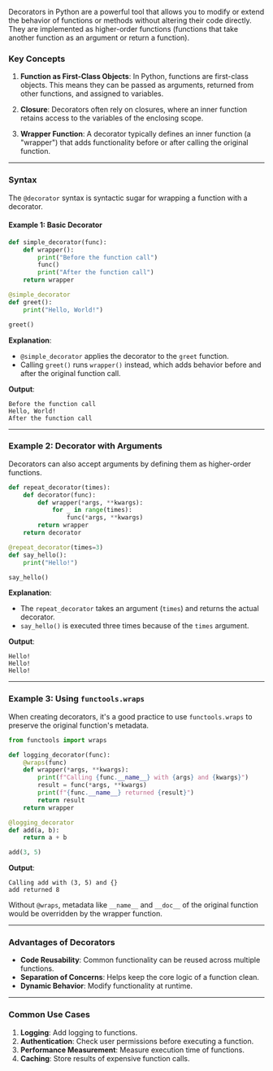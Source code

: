 Decorators in Python are a powerful tool that allows you to modify or extend the behavior of functions or methods without altering their code directly. They are implemented as higher-order functions (functions that take another function as an argument or return a function).

### Key Concepts

1. **Function as First-Class Objects**:
   In Python, functions are first-class objects. This means they can be passed as arguments, returned from other functions, and assigned to variables.

2. **Closure**:
   Decorators often rely on closures, where an inner function retains access to the variables of the enclosing scope.

3. **Wrapper Function**:
   A decorator typically defines an inner function (a "wrapper") that adds functionality before or after calling the original function.

---

### Syntax

The `@decorator` syntax is syntactic sugar for wrapping a function with a decorator.

#### Example 1: Basic Decorator

```python
def simple_decorator(func):
    def wrapper():
        print("Before the function call")
        func()
        print("After the function call")
    return wrapper

@simple_decorator
def greet():
    print("Hello, World!")

greet()
```

**Explanation**:

- `@simple_decorator` applies the decorator to the `greet` function.
- Calling `greet()` runs `wrapper()` instead, which adds behavior before and after the original function call.

**Output**:

```
Before the function call
Hello, World!
After the function call
```

---

### Example 2: Decorator with Arguments

Decorators can also accept arguments by defining them as higher-order functions.

```python
def repeat_decorator(times):
    def decorator(func):
        def wrapper(*args, **kwargs):
            for _ in range(times):
                func(*args, **kwargs)
        return wrapper
    return decorator

@repeat_decorator(times=3)
def say_hello():
    print("Hello!")

say_hello()
```

**Explanation**:

- The `repeat_decorator` takes an argument (`times`) and returns the actual decorator.
- `say_hello()` is executed three times because of the `times` argument.

**Output**:

```
Hello!
Hello!
Hello!
```

---

### Example 3: Using `functools.wraps`

When creating decorators, it's a good practice to use `functools.wraps` to preserve the original function's metadata.

```python
from functools import wraps

def logging_decorator(func):
    @wraps(func)
    def wrapper(*args, **kwargs):
        print(f"Calling {func.__name__} with {args} and {kwargs}")
        result = func(*args, **kwargs)
        print(f"{func.__name__} returned {result}")
        return result
    return wrapper

@logging_decorator
def add(a, b):
    return a + b

add(3, 5)
```

**Output**:

```
Calling add with (3, 5) and {}
add returned 8
```

Without `@wraps`, metadata like `__name__` and `__doc__` of the original function would be overridden by the wrapper function.

---

### Advantages of Decorators

- **Code Reusability**: Common functionality can be reused across multiple functions.
- **Separation of Concerns**: Helps keep the core logic of a function clean.
- **Dynamic Behavior**: Modify functionality at runtime.

---

### Common Use Cases

1. **Logging**: Add logging to functions.
2. **Authentication**: Check user permissions before executing a function.
3. **Performance Measurement**: Measure execution time of functions.
4. **Caching**: Store results of expensive function calls.
